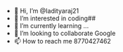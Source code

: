 - 👋 Hi, I’m @Iadityaraj21
- 👀 I’m interested in coding##
- 🌱 I’m currently learning ...
- 💞️ I’m looking to collaborate Google
- 📫 How to reach me 8770427462

<!---
Iadityaraj21/Iadityaraj21 is a ✨ special ✨ repository because its `README.md` (this file) appears on your GitHub profile.
You can click the Preview link to take a look at your changes.
--->
